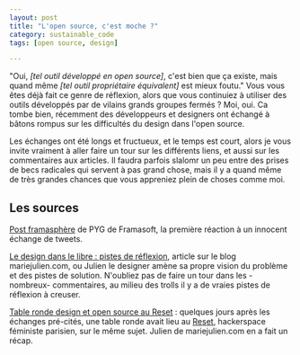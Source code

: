 ```yaml
---
layout: post
title: "L'open source, c'est moche ?"
category: sustainable_code
tags: [open source, design]

---
```


"Oui, *[tel outil développé en open source]*, c'est bien que ça existe, mais quand même *[tel outil propriétaire équivalent]* est mieux foutu." Vous vous êtes déjà fait ce genre de réflexion, alors que vous continuiez à utiliser des outils développés par de vilains grands groupes fermés ? Moi, oui. Ca tombe bien, récemment des développeurs et designers ont échangé à bâtons rompus sur les difficultés du design dans l'open source.


<!--more-->

Les échanges ont été longs et fructueux, et le temps est court, alors je vous invite vraiment à aller faire un tour sur les différents liens, et aussi sur les commentaires aux articles. Il faudra parfois slalomr un peu entre des prises de becs radicales qui servent à pas grand chose, mais il y a quand même de très grandes chances que vous appreniez plein de choses comme moi.


## Les sources

[Post framasphère](https://framasphere.org/posts/2833697) de PYG de Framasoft, la première réaction à un innocent échange de tweets.


[Le design dans le libre : pistes de réflexion](http://mariejulien.com/post/2017/02/08/Le-design-dans-le-libre-%3A-pistes-de-r%C3%A9flexion), article sur le blog mariejulien.com, ou Julien le designer amène sa propre vision du problème et des pistes de solution. N'oubliez pas de faire un tour dans les -nombreux- commentaires, au milieu des trolls il y a de vraies pistes de réflexion à creuser.


[Table ronde design et open source au Reset](http://mariejulien.com/post/2017/02/13/Table-ronde-design-et-open-source-au-Reset) : quelques jours après les échanges pré-cités, une table ronde avait lieu au [Reset](http://lereset.org), hackerspace féministe parisien, sur le même sujet. Julien de mariejulien.com en a fait un récap.
